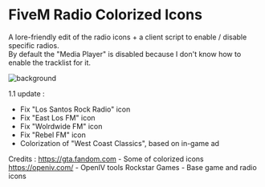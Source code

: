 # FiveM Radio Colorized Icons

A lore-friendly edit of the radio icons + a client script to enable / disable specific radios. <br/>
By default the "Media Player" is disabled because I don't know how to enable the tracklist for it.

![background](https://github.com/Weilher/fivem_radio_colorized_icons/assets/82490121/af51b998-3308-42bf-a761-ecb08bdae974)

1.1 update :
- Fix "Los Santos Rock Radio" icon
- Fix "East Los FM" icon
- Fix "Wolrdwide FM" icon
- Fix "Rebel FM" icon
- Colorization of "West Coast Classics", based on in-game ad

Credits :
https://gta.fandom.com - Some of colorized icons
https://openiv.com/ - OpenIV tools
Rockstar Games - Base game and radio icons
